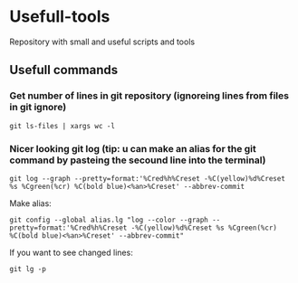 # Usefull-tools
Repository with small and useful scripts and tools


## Usefull commands

### Get number of lines in git repository (ignoreing lines from files in git ignore)

```
git ls-files | xargs wc -l
```

### Nicer looking git log (tip: u can make an alias for the git command by pasteing the secound line into the terminal)

```
git log --graph --pretty=format:'%Cred%h%Creset -%C(yellow)%d%Creset %s %Cgreen(%cr) %C(bold blue)<%an>%Creset' --abbrev-commit
```
Make alias:
```
git config --global alias.lg "log --color --graph --pretty=format:'%Cred%h%Creset -%C(yellow)%d%Creset %s %Cgreen(%cr) %C(bold blue)<%an>%Creset' --abbrev-commit"
```
If you want to see changed lines:

```
git lg -p
```
